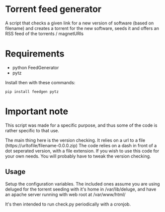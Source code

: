 # Torrent feed generator
A script that checks a given link for a new version of software (based on filename)
and creates a torrent for the new software, seeds it and offers an RSS feed of
the torrents / magnetURIs

# Requirements

* python FeedGenerator
* pytz

Install then with these commands:

    pip install feedgen pytz

# Important note
This script was made for a specific purpose, and thus some of the code is rather specific to that use.

The main thing here is the version checking. It relies on a url to a file (https://urltofile/filename-0.0.0.zip)
The code relies on a dash in front of a dot seperated version, with a file extension.
If you wish to use this code for your own needs. You will probably have to tweak the version checking.

## Usage
Setup the configuration variables. The included ones assume you are using deluged
for the torrent seeding with it's home in /var/lib/deluge,
and have an apache server running with web root at /var/www/html/

It's then intended to run check.py periodically with a cronjob.
